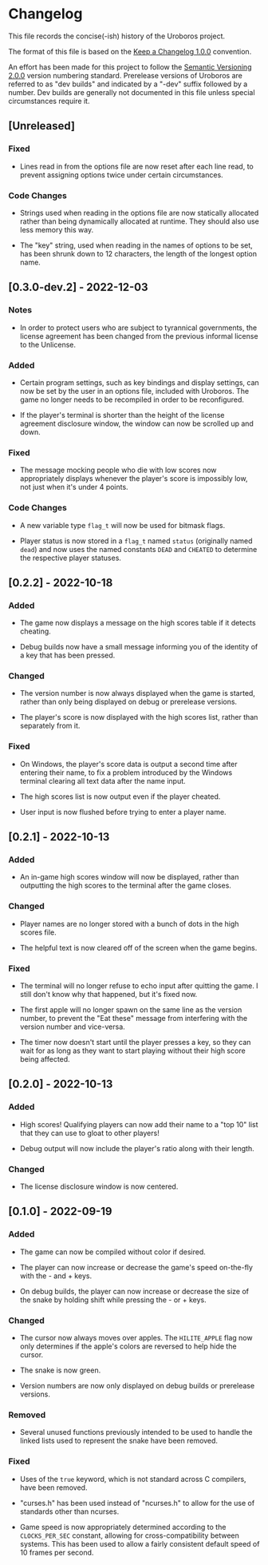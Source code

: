 # Changelog

This file records the concise(-ish) history of the Uroboros project.

The format of this file is based on the
[Keep a Changelog 1.0.0](https://keepachangelog.com/en/1.0.0/) convention.

An effort has been made for this project to follow the
[Semantic Versioning 2.0.0](https://semver.org/spec/v2.0.0) version numbering
standard.  Prerelease versions of Uroboros are referred to as "dev builds" and
indicated by a "-dev" suffix followed by a number.  Dev builds are generally
not documented in this file unless special circumstances require it.


## [Unreleased]

### Fixed

- Lines read in from the options file are now reset after each line read, to
  prevent assigning options twice under certain circumstances.

### Code Changes

- Strings used when reading in the options file are now statically allocated
  rather than being dynamically allocated at runtime.  They should also use
  less memory this way.

- The "key" string, used when reading in the names of options to be set, has
  been shrunk down to 12 characters, the length of the longest option name.


## [0.3.0-dev.2] - 2022-12-03

### Notes

- In order to protect users who are subject to tyrannical governments, the
  license agreement has been changed from the previous informal license to the
  Unlicense.

### Added

- Certain program settings, such as key bindings and display settings, can now
  be set by the user in an options file, included with Uroboros.  The game no
  longer needs to be recompiled in order to be reconfigured.

- If the player's terminal is shorter than the height of the license agreement
  disclosure window, the window can now be scrolled up and down.

### Fixed

- The message mocking people who die with low scores now appropriately displays
  whenever the player's score is impossibly low, not just when it's under 4
  points.

### Code Changes

- A new variable type `flag_t` will now be used for bitmask flags.

- Player status is now stored in a `flag_t` named `status` (originally named
  `dead`) and now uses the named constants `DEAD` and `CHEATED` to determine
  the respective player statuses.


## [0.2.2] - 2022-10-18

### Added

- The game now displays a message on the high scores table if it detects
  cheating.

- Debug builds now have a small message informing you of the identity of a key
  that has been pressed.

### Changed

- The version number is now always displayed when the game is started, rather
  than only being displayed on debug or prerelease versions.

- The player's score is now displayed with the high scores list, rather than
  separately from it.

### Fixed

- On Windows, the player's score data is output a second time after entering
  their name, to fix a problem introduced by the Windows terminal clearing all
  text data after the name input.

- The high scores list is now output even if the player cheated.

- User input is now flushed before trying to enter a player name.


## [0.2.1] - 2022-10-13

### Added

- An in-game high scores window will now be displayed, rather than outputting
  the high scores to the terminal after the game closes.

### Changed

- Player names are no longer stored with a bunch of dots in the high scores
  file.

- The helpful text is now cleared off of the screen when the game begins.

### Fixed

- The terminal will no longer refuse to echo input after quitting the game.
  I still don't know why that happened, but it's fixed now.

- The first apple will no longer spawn on the same line as the version number,
  to prevent the "Eat these" message from interfering with the version number
  and vice-versa.

- The timer now doesn't start until the player presses a key, so they can wait
  for as long as they want to start playing without their high score being
  affected.


## [0.2.0] - 2022-10-13

### Added

- High scores!  Qualifying players can now add their name to a "top 10" list
  that they can use to gloat to other players!

- Debug output will now include the player's ratio along with their length.

### Changed

- The license disclosure window is now centered.


## [0.1.0] - 2022-09-19

### Added

- The game can now be compiled without color if desired.

- The player can now increase or decrease the game's speed on-the-fly with the
  \- and + keys.

- On debug builds, the player can now increase or decrease the size of the
  snake by holding shift while pressing the - or + keys.

### Changed

- The cursor now always moves over apples.  The `HILITE_APPLE` flag now only
  determines if the apple's colors are reversed to help hide the cursor.

- The snake is now green.

- Version numbers are now only displayed on debug builds or prerelease
  versions.

### Removed

- Several unused functions previously intended to be used to handle the linked
  lists used to represent the snake have been removed.

### Fixed

- Uses of the `true` keyword, which is not standard across C compilers, have
  been removed.

- "curses.h" has been used instead of "ncurses.h" to allow for the use of
  standards other than ncurses.

- Game speed is now appropriately determined according to the `CLOCKS_PER_SEC`
  constant, allowing for cross-compatibility between systems.  This has been
  used to allow a fairly consistent default speed of 10 frames per second.
